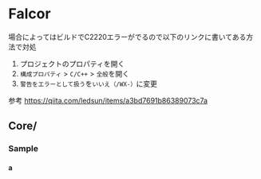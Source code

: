 # Falcor
場合によってはビルドでC2220エラーがでるので以下のリンクに書いてある方法で対処
1.  プロジェクトのプロパティを開く
2.  `構成プロパティ`  >  `C/C++`  >  `全般`を開く
3.  `警告をエラーとして扱う`を`いいえ（/WX-）`に変更

参考 https://qiita.com/ledsun/items/a3bd7691b86389073c7a

## Core/

### Sample

#### a


<!--stackedit_data:
eyJoaXN0b3J5IjpbLTcyNjcxMzExMSwtMTAwMjY0Mzg0LDg5MT
AxMjA0OF19
-->